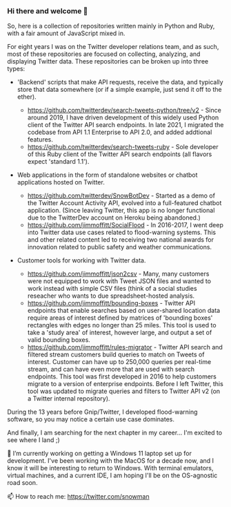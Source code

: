 ### Hi there and welcome 👋

So, here is a collection of repositories written mainly in Python and Ruby, with a fair amount of JavaScript mixed in. 

For eight years I was on the Twitter developer relations team, and as such, most of these repositories are focused on collecting, analyzing, and displaying Twitter data. These repositories can be broken up into three types:

- 'Backend' scripts that make API requests, receive the data, and typically store that data somewhere (or if a simple example, just send it off to the ether). 
  - https://github.com/twitterdev/search-tweets-python/tree/v2 - Since around 2019, I have driven development of this widely used Python client of the Twitter API search endpoints. In late 2021, I migrated the codebase from API 1.1 Enterprise to API 2.0, and added addtional features. 
  - https://github.com/twitterdev/search-tweets-ruby - Sole developer of this Ruby client of the Twitter API search endpoints (all flavors expect 'standard 1.1'). 

- Web applications in the form of standalone websites or chatbot applications hosted on Twitter. 
  - https://github.com/twitterdev/SnowBotDev - Started as a demo of the Twitter Account Activity API, evolved into a full-featured chatbot application. (Since leaving Twitter, this app is no longer functional due to the TwitterDev account on Heroku being abandoned.)
  - https://github.com/jimmoffitt/SocialFlood - In 2016-2017, I went deep into Twitter data use cases related to flood-warning systems. This and other related content led to receiving two national awards for innovation related to public safety and weather communications. 

- Customer tools for working with Twitter data. 
  - https://github.com/jimmoffitt/json2csv - Many, many customers were not equipped to work with Tweet JSON files and wanted to work instead with simple CSV files (think of a social studies reseacher who wants to due spreadsheet-hosted analysis. 
  - https://github.com/jimmoffitt/bounding-boxes - Twitter API endpoints that enable searches based on user-shared location data require areas of interest defined by matrices of 'bounding boxes' rectangles with edges no longer than 25 miles. This tool is used to take a 'study area' of interest, however large, and output a set of valid bounding boxes.
  - https://github.com/jimmoffitt/rules-migrator - Twitter API search and filtered stream customers build queries to match on Tweets of interest. Customer can have up to 250,000 queries per real-time stream, and can have even more that are used with search endpoints. This tool was first developed in 2016 to help customers migrate to a version of enterprise endpoints. Before I left Twitter, this tool was updated to migrate queries and filters to Twitter API v2 (on a Twitter internal repository).

During the 13 years before Gnip/Twitter, I developed flood-warning software, so you may notice a certain use case dominates. 

And finally, I am searching for the next chapter in my career... I'm excited to see where I land ;) 

🔭 I’m currently working on getting a Windows 11 laptop set up for development. I've been working with the MacOS for a decade now, and I know it will be interesting to return to Windows. With terminal emulators, virtual machines, and a current IDE, I am hoping I'll be on the OS-agnostic road soon. 

📫 How to reach me: https://twitter.com/snowman


<!--
**jimmoffitt/jimmoffitt** is a ✨ _special_ ✨ repository because its `README.md` (this file) appears on your GitHub profile.

Here are some ideas to get you started:

- 🔭 I’m currently working on ...
- 🌱 I’m currently learning ...
- 👯 I’m looking to collaborate on ...
- 🤔 I’m looking for help with ...
- 💬 Ask me about ...
- 📫 How to reach me: ...
- 😄 Pronouns: ...
- ⚡ Fun fact: ...
-->
